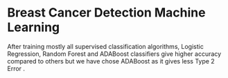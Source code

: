 # Breast Cancer Detection Machine Learning

After training mostly all supervised classification algorithms, Logistic Regression, Random Forest and ADABoost classifiers give higher accuracy compared to others but we have chose ADABoost as it gives less Type 2 Error .
